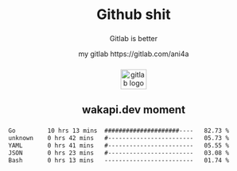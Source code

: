 <h1 align="center">Github shit</h1>

###

<p align="center">Gitlab is better</p>

<p align="center">my gitlab https://gitlab.com/ani4a</p>

###

<div align="center">
  <img src="https://cdn.jsdelivr.net/gh/devicons/devicon/icons/gitlab/gitlab-original.svg" height="40" width="52" alt="gitlab logo"  />
</div>

###

<h2 align="center">wakapi.dev moment</h2>

###

<!--START_SECTION:waka-->

```txt
Go         10 hrs 13 mins  #####################----   82.73 %
unknown    0 hrs 42 mins   #------------------------   05.73 %
YAML       0 hrs 41 mins   #------------------------   05.55 %
JSON       0 hrs 23 mins   #------------------------   03.08 %
Bash       0 hrs 13 mins   -------------------------   01.74 %
```

<!--END_SECTION:waka-->

###
